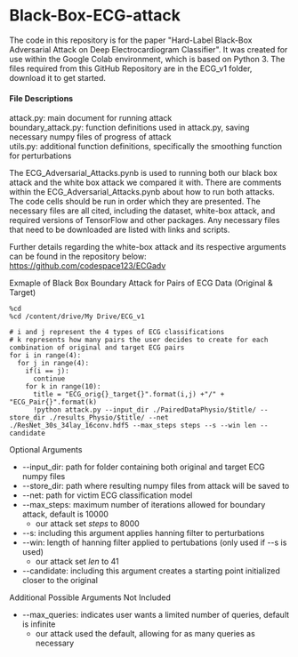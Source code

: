 # Black-Box-ECG-attack
The code in this repository is for the paper "Hard-Label Black-Box Adversarial Attack on Deep Electrocardiogram Classifier". It was created for use within the Google Colab environment, which is based on Python 3. The files required from this GitHub Repository are in the ECG_v1 folder, download it to get started.
#### File Descriptions
attack.py: main document for running attack<br/>
boundary_attack.py: function definitions used in attack.py, saving necessary numpy files of progress of attack<br/>
utils.py: additional function definitions, specifically the smoothing function for perturbations<br/>

The ECG_Adversarial_Attacks.pynb is used to running both our black box attack and the white box attack we compared it with. There are comments within the ECG_Adversarial_Attacks.pynb about how to run both attacks. The code cells should be run in order which they are presented. The necessary files are all cited, including the dataset, white-box attack, and required versions of TensorFlow and other packages. Any necessary files that need to be downloaded are listed with links and scripts. 
 
Further details regarding the white-box attack and its respective arguments can be found in the repository below:
https://github.com/codespace123/ECGadv


Exmaple of Black Box Boundary Attack for Pairs of ECG Data (Original & Target)
```
%cd
%cd /content/drive/My Drive/ECG_v1

# i and j represent the 4 types of ECG classifications 
# k represents how many pairs the user decides to create for each combination of original and target ECG pairs
for i in range(4):
  for j in range(4):
    if(i == j):
      continue
    for k in range(10):
      title = "ECG_orig{}_target{}".format(i,j) +"/" + "ECG_Pair{}".format(k)
      !python attack.py --input_dir ./PairedDataPhysio/$title/ --store_dir ./results_Physio/$title/ --net ./ResNet_30s_34lay_16conv.hdf5 --max_steps steps --s --win len --candidate
```
Optional Arguments
* --input_dir: path for folder containing both original and target ECG numpy files
* --store_dir: path where resulting numpy files from attack will be saved to 
* --net: path for victim ECG classification model
* --max_steps: maximum number of iterations allowed for boundary attack, default is 10000
  * our attack set *steps* to 8000
*  --s: including this argument applies hanning filter to perturbations
  * --win: length of hanning filter applied to pertubations (only used if --s is used)
    * our attack set *len* to 41
* --candidate: including this argument creates a starting point initialized closer to the original

Additional Possible Arguments Not Included
* --max_queries: indicates user wants a limited number of queries, default is infinite
  * our attack used the default, allowing for as many queries as necessary
  

